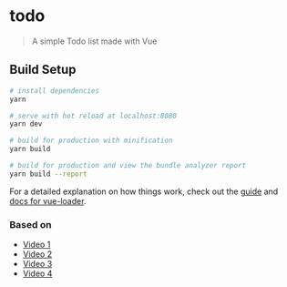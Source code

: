# todo

> A simple Todo list made with Vue

## Build Setup

``` bash
# install dependencies
yarn

# serve with hot reload at localhost:8080
yarn dev

# build for production with minification
yarn build

# build for production and view the bundle analyzer report
yarn build --report
```

For a detailed explanation on how things work, check out the [guide](http://vuejs-templates.github.io/webpack/) and [docs for vue-loader](http://vuejs.github.io/vue-loader).


### Based on
- [Video 1](https://www.youtube.com/watch?v=A5S23KS_-bU&list=PLEhEHUEU3x5q-xB1On4CsLPts0-rZ9oos&index=1)
- [Video 2](https://www.youtube.com/watch?v=4WwzOZzoUUg&list=PLEhEHUEU3x5q-xB1On4CsLPts0-rZ9oos&index=2)
- [Video 3](https://www.youtube.com/watch?v=7AXiN5mrOgY&list=PLEhEHUEU3x5q-xB1On4CsLPts0-rZ9oos&index=3)
- [Video 4](https://www.youtube.com/watch?v=yrCGcnn4_RU&list=PLEhEHUEU3x5q-xB1On4CsLPts0-rZ9oos&index=4)